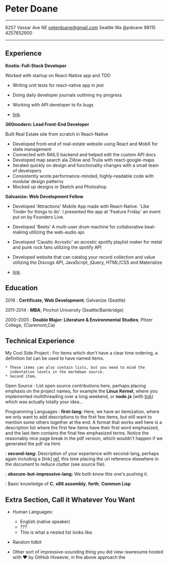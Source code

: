 Peter Doane
============

-------------------     ----------------------------
6257 Vassar Ave NE              peterdoane@gmail.com
Seattle Wa                       @pdoane
98115                           4257652900
-------------------     ----------------------------

Experience
----------

**Knotis: Full-Stack Developer**

Worked with startup on React-Native app and TDD


* Writing unit tests for react-native app in jest
* Doing daily developer journals outlining my progress
* Working with API developer to fix bugs

* [link](https://knotis.com/).

**360modern: Lead Front-End Developer**

Built Real Estate site from scratch in React-Native

* Developed front-end of real-estate website using React and MobX for state management
*	Connected with RAILS backend and helped edit the custom API docs
*	Developed map search ala Zillow and Trulia with react-google-maps
*	Iterated quickly on design and functionality changes with a small team of developers
*	Consistently wrote performance-minded, highly-readable code with modular design patterns
*	Mocked up designs in Sketch and Photoshop

**Galvanize: Web Development Fellow**

* Developed 'Attractions' Mobile App made with React-Native. 'Like Tinder for things to do'. I presented the app at 'Feature Friday' an event put on by Founders Live.
* Developed 'Beets' A multi-user drum machine for collaborative beat-making utilizing the web-audio api.
* Developed 'Caustic Acrostic' an acrostic spotify playlist maker for metal and punk rock fans utilizing the spotify API
* Developed website that can catalog your record collection and value utilizing the Discogs API, JavaScript, jQuery, HTML/CSS and Materialize

* [link](https://itunes.apple.com/us/app/attractions-quickly-find-things-to-do/id1262579888?mt=8).

Education
---------

2016
:   **Certificate, Web Development**; Galvanize (Seattle)

2011-2014
:   **MBA**; Pinchot University (Seattle/Bainbridge)

2000-2005
:  **Double Major: Literature & Environmental Studies**; Pitzer College, (Claremont,Ca)



Technical Experience
--------------------

My Cool Side Project
:   For items which don't have a clear time ordering, a definition
    list can be used to have named items.

    * These items can also contain lists, but you need to mind the
      indentation levels in the markdown source.
    * Second item.

Open Source
:   List open source contributions here, perhaps placing emphasis on
    the project names, for example the **Linux Kernel**, where you
    implemented multithreading over a long weekend, or **node.js**
    (with [link](http://nodejs.org)) which was actually totally
    your idea...

Programming Languages
:   **first-lang:** Here, we have an itemization, where we only want
    to add descriptions to the first few items, but still want to
    mention some others together at the end. A format that works well
    here is a description list where the first few items have their
    first word emphasized, and the last item contains the final few
    emphasized terms. Notice the reasonably nice page break in the pdf
    version, which wouldn't happen if we generated the pdf via html.

:   **second-lang:** Description of your experience with second-lang,
    perhaps again including a [link] [ref], this time placing the url
    reference elsewhere in the document to reduce clutter (see source
    file).

:   **obscure-but-impressive-lang:** We both know this one's pushing
    it.

:   Basic knowledge of **C**, **x86 assembly**, **forth**, **Common Lisp**

[ref]: https://github.com/githubuser/superlongprojectname

Extra Section, Call it Whatever You Want
----------------------------------------

* Human Languages:

     * English (native speaker)
     * ???
     * This is what a nested list looks like.

* Random tidbit

* Other sort of impressive-sounding thing you did
view rawresume hosted with ❤ by GitHub
However, in the above approach the
